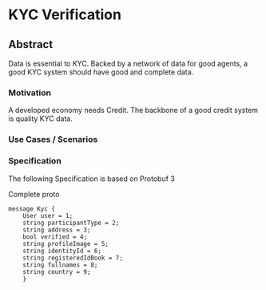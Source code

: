 # KYC Verification

## Abstract
Data is essential to KYC. Backed by a network of data for good agents, a good KYC
system should have good and complete data.

### Motivation
A developed economy needs Credit. The backbone of a good credit system is
quality KYC data.

### Use Cases / Scenarios

### Specification
The following Specification is based on Protobuf 3

Complete proto
```
message Kyc {
    User user = 1;
    string participantType = 2;
    string address = 3;
    bool verified = 4;
    string profileImage = 5;
    string identityId = 6;
    string registeredIdBook = 7;
    string fullnames = 8;
    string country = 9;
    }
```
